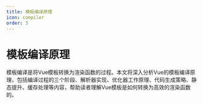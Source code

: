 ```yaml
---
title: 模板编译原理
icon: compiler
order: 3
---
```


# 模板编译原理

模板编译是将Vue模板转换为渲染函数的过程。本文将深入分析Vue的模板编译原理，包括编译过程的三个阶段、解析器实现、优化器工作原理、代码生成策略、静态提升、缓存处理等内容，帮助读者理解Vue模板是如何转换为高效的渲染函数的。
